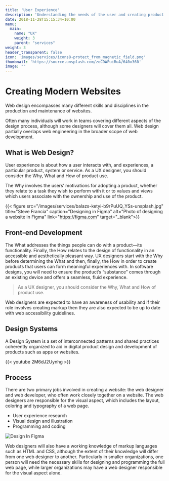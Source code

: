 ```yaml
---
title: 'User Experience'
description: 'Understanding the needs of the user and creating product solutions.'
date: 2018-11-28T15:15:34+10:00
menu:
  main:
    name: "UX"
    weight: 3
    parent: "services"
weight: 3
header_transparent: false
icon: 'images/services/icons8-protect_from_magnetic_field.png'
thumbnail: 'https://source.unsplash.com/zoCDWPuiRuA/640x360'
image: ""
---
```


# Creating Modern Websites

Web design encompasses many different skills and disciplines in the production and maintenance of websites.

Often many individuals will work in teams covering different aspects of the design process, although some designers will cover them all. Web design partially overlaps web engineering in the broader scope of web development.

## What is Web Design?

User experience is about how a user interacts with, and experiences, a particular product, system or service. As a UX designer, you should consider the Why, What and How of product use. 

The Why involves the users’ motivations for adopting a product, whether they relate to a task they wish to perform with it or to values and views which users associate with the ownership and use of the product. 

{{< figure src="/images/services/balazs-ketyi-b9rPuUQ_YSs-unsplash.jpg" title="Steve Francia"  caption="Designing in Figma" alt="Photo of designing a website in Figma" link="https://figma.com" target="_blank">}}


## Front-end Development

The What addresses the things people can do with a product—its functionality. Finally, the How relates to the design of functionality in an accessible and aesthetically pleasant way. UX designers start with the Why before determining the What and then, finally, the How in order to create products that users can form meaningful experiences with. In software designs, you will need to ensure the product’s “substance” comes through an existing device and offers a seamless, fluid experience.

> As a UX designer, you should consider the Why, What and How of product use.

Web designers are expected to have an awareness of usability and if their role involves creating markup then they are also expected to be up to date with web accessibility guidelines.

## Design Systems

A Design System is a set of interconnected patterns and shared practices coherently organized to aid in digital product design and development of products such as apps or websites.

{{< youtube 2M6dJ2Uynhg >}}

## Process

There are two primary jobs involved in creating a website: the web designer and web developer, who often work closely together on a website. The web designers are responsible for the visual aspect, which includes the layout, coloring and typography of a web page. 

* User experience research
* Visual design and illustration
* Programming and coding

![Design In Figma](/images/services/balazs-ketyi-6yMb5V8L34o-unsplash.jpg)

Web designers will also have a working knowledge of markup languages such as HTML and CSS, although the extent of their knowledge will differ from one web designer to another. Particularly in smaller organizations, one person will need the necessary skills for designing and programming the full web page, while larger organizations may have a web designer responsible for the visual aspect alone.